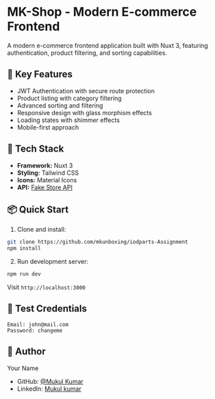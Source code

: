 # MK-Shop - Modern E-commerce Frontend

A modern e-commerce frontend application built with Nuxt 3, featuring authentication, product filtering, and sorting capabilities.

## 🌟 Key Features

- JWT Authentication with secure route protection
- Product listing with category filtering
- Advanced sorting and filtering
- Responsive design with glass morphism effects
- Loading states with shimmer effects
- Mobile-first approach

## 🚀 Tech Stack

- **Framework:** Nuxt 3
- **Styling:** Tailwind CSS
- **Icons:** Material Icons
- **API:** [Fake Store API](https://dummyjson.com/)

## 📦 Quick Start

1. Clone and install:
```bash
git clone https://github.com/mkunboxing/iodparts-Assignment
npm install
```
2. Run development server:
```bash
npm run dev
```

Visit `http://localhost:3000`

## 🔑 Test Credentials

```
Email: john@mail.com
Password: changeme
```

## 👤 Author

Your Name
- GitHub: [@Mukul Kumar](https://github.com/mkunboxing)
- LinkedIn: [Mukul kumar](https://www.linkedin.com/in/mkunboxing)
